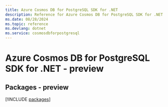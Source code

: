 ```yaml
---
title: Azure Cosmos DB for PostgreSQL SDK for .NET
description: Reference for Azure Cosmos DB for PostgreSQL SDK for .NET
ms.date: 08/28/2024
ms.topic: reference
ms.devlang: dotnet
ms.service: cosmosdbforpostgresql
---
```

# Azure Cosmos DB for PostgreSQL SDK for .NET - preview
## Packages - preview
[!INCLUDE [packages](cosmos-db-for-postgresql-index.md)]